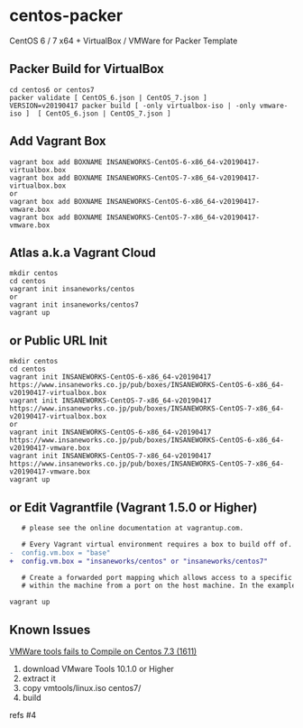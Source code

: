 centos-packer
=============

CentOS 6 / 7 x64 + VirtualBox / VMWare for Packer Template

## Packer Build for VirtualBox

```
cd centos6 or centos7
packer validate [ CentOS_6.json | CentOS_7.json ]
VERSION=v20190417 packer build [ -only virtualbox-iso | -only vmware-iso ]  [ CentOS_6.json | CentOS_7.json ]
```

## Add Vagrant Box

```
vagrant box add BOXNAME INSANEWORKS-CentOS-6-x86_64-v20190417-virtualbox.box
vagrant box add BOXNAME INSANEWORKS-CentOS-7-x86_64-v20190417-virtualbox.box
or
vagrant box add BOXNAME INSANEWORKS-CentOS-6-x86_64-v20190417-vmware.box
vagrant box add BOXNAME INSANEWORKS-CentOS-7-x86_64-v20190417-vmware.box
```

## Atlas a.k.a Vagrant Cloud

```
mkdir centos
cd centos
vagrant init insaneworks/centos
or
vagrant init insaneworks/centos7
vagrant up
```


## or Public URL Init

```
mkdir centos
cd centos
vagrant init INSANEWORKS-CentOS-6-x86_64-v20190417 https://www.insaneworks.co.jp/pub/boxes/INSANEWORKS-CentOS-6-x86_64-v20190417-virtualbox.box
vagrant init INSANEWORKS-CentOS-7-x86_64-v20190417 https://www.insaneworks.co.jp/pub/boxes/INSANEWORKS-CentOS-7-x86_64-v20190417-virtualbox.box
or
vagrant init INSANEWORKS-CentOS-6-x86_64-v20190417 https://www.insaneworks.co.jp/pub/boxes/INSANEWORKS-CentOS-6-x86_64-v20190417-vmware.box
vagrant init INSANEWORKS-CentOS-7-x86_64-v20190417 https://www.insaneworks.co.jp/pub/boxes/INSANEWORKS-CentOS-7-x86_64-v20190417-vmware.box
vagrant up
```

## or Edit Vagrantfile (Vagrant 1.5.0 or Higher)

```diff
   # please see the online documentation at vagrantup.com.

   # Every Vagrant virtual environment requires a box to build off of.
-  config.vm.box = "base"
+  config.vm.box = "insaneworks/centos" or "insaneworks/centos7"

   # Create a forwarded port mapping which allows access to a specific port
   # within the machine from a port on the host machine. In the example below,
```

```
vagrant up
```

## Known Issues

[VMWare tools fails to Compile on Centos 7.3 (1611)](https://communities.vmware.com/message/2637447?tstart=0)

1. download VMware Tools 10.1.0 or Higher
1. extract it
1. copy vmtools/linux.iso centos7/
1. build

refs #4
